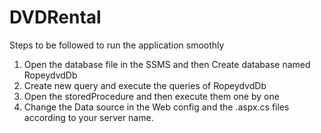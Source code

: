 # DVDRental
Steps to be followed to run the application smoothly

1) Open the database file in the SSMS and then Create database named RopeydvdDb
2) Create new query and execute the queries of RopeydvdDb
3) Open the storedProcedure and then execute them one by one
4) Change the Data source in the Web config and the .aspx.cs files according to your server name.
